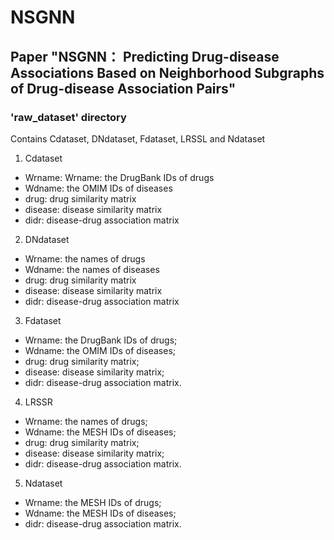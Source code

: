 # NSGNN
## Paper "NSGNN： Predicting Drug-disease Associations Based on Neighborhood Subgraphs of Drug-disease Association Pairs"

### 'raw_dataset' directory
Contains Cdataset, DNdataset, Fdataset, LRSSL and Ndataset

1. Cdataset
* Wrname: Wrname: the DrugBank IDs of drugs
* Wdname: the OMIM IDs of diseases
* drug: drug similarity matrix
* disease: disease similarity matrix
* didr: disease-drug association matrix

2. DNdataset
* Wrname: the names of drugs
* Wdname: the names of diseases
* drug: drug similarity matrix
* disease: disease similarity matrix
* didr: disease-drug association matrix

3. Fdataset
* Wrname: the DrugBank IDs of drugs;
* Wdname: the OMIM IDs of diseases;
* drug: drug similarity matrix;
* disease: disease similarity matrix;
* didr: disease-drug association matrix.

4. LRSSR
* Wrname: the names of drugs;
* Wdname: the MESH IDs of diseases;
* drug: drug similarity matrix;
* disease: disease similarity matrix;
* didr: disease-drug association matrix.

5. Ndataset
* Wrname: the MESH IDs of drugs;
* Wdname: the MESH IDs of diseases;
* didr: disease-drug association matrix.



